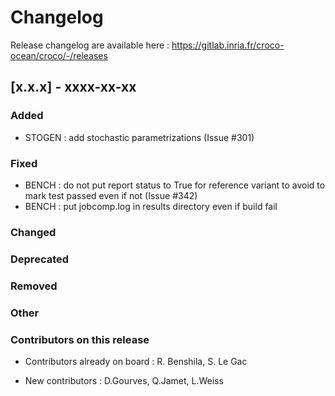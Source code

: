 # Changelog

Release changelog are available here : https://gitlab.inria.fr/croco-ocean/croco/-/releases

## [x.x.x] - xxxx-xx-xx

### Added

- STOGEN : add stochastic parametrizations (Issue #301)


### Fixed

- BENCH : do not put report status to True for reference variant to avoid
  to mark test passed even if not (Issue #342)
- BENCH : put jobcomp.log in results directory even if build fail


### Changed


### Deprecated


### Removed


### Other


### Contributors on this release

- Contributors already on board : 
  R. Benshila, S. Le Gac


- New contributors : 
  D.Gourves, Q.Jamet, L.Weiss
